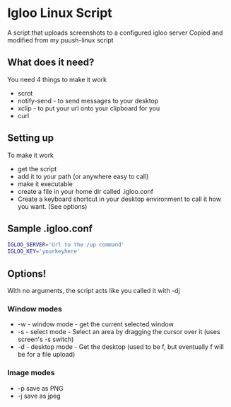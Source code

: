 Igloo Linux Script
==================

A script that uploads screenshots to a configured igloo server
Copied and modified from my puush-linux script

What does it need?
------------------
You need 4 things to make it work
- scrot
- notify-send - to send messages to your desktop
- xclip - to put your url onto your clipboard for you
- curl

Setting up
----------
To make it work
- get the script
- add it to your path (or anywhere easy to call)
- make it executable
- create a file in your home dir called .igloo.conf
- Create a keyboard shortcut in your desktop environment to call it how you want. (See options)

Sample .igloo.conf
------------------

```bash
IGLOO_SERVER='Url to the /up command'
IGLOO_KEY='yourkeyhere'
```

Options!
--------
With no arguments, the script acts like you called it with -dj

### Window modes
- -w - window mode - get the current selected window
- -s - select mode - Select an area by dragging the cursor over it (uses screen's -s switch)
- -d - desktop mode - Get the desktop (used to be f, but eventually f will be for a file upload)

### Image modes
- -p save as PNG
- -j save as jpeg